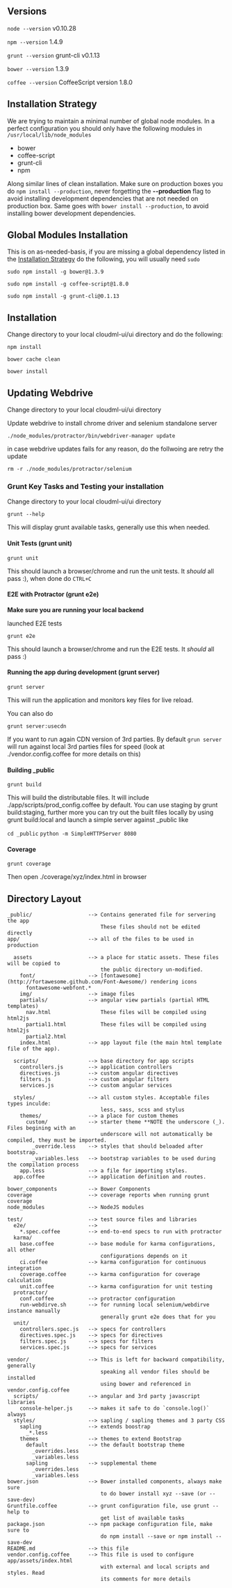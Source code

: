 ## Versions

`node --version`
v0.10.28

`npm --version`
1.4.9

`grunt --version`
grunt-cli v0.1.13

`bower --version`
1.3.9

`coffee --version`
CoffeeScript version 1.8.0

## Installation Strategy

We are trying to maintain a minimal number of global node modules. In a perfect
configuration you should only have the following modules in 
`/usr/local/lib/node_modules`
 
- bower
- coffee-script
- grunt-cli
- npm

Along similar lines of clean installation. Make sure on production boxes you
do `npm install --production`, never forgetting the **--production** flag to 
avoid installing development dependencies that are not needed on production box.
Same goes with `bower install --production`, to avoid installing bower development
dependencies.

## Global Modules Installation

This is on as-needed-basis, if you are missing a global dependency listed in
the [Installation Strategy](#installation-strategy) do the following, you will
usually need `sudo`

`sudo npm install -g bower@1.3.9`

`sudo npm install -g coffee-script@1.8.0`

`sudo npm install -g grunt-cli@0.1.13`


## Installation

Change directory to your local cloudml-ui/ui directory and do the following:

`npm install`

`bower cache clean`

`bower install`

## Updating Webdrive
Change directory to your local cloudml-ui/ui directory

Update webdrive to install chrome driver and selenium standalone server

`./node_modules/protractor/bin/webdriver-manager update`

in case webdrive updates fails for any reason, do the follwoing are retry the update

`rm -r ./node_modules/protractor/selenium`


### Grunt Key Tasks and Testing your installation

Change directory to your local cloudml-ui/ui directory

`grunt --help`

This will display grunt available tasks, generally use this when needed.

#### Unit Tests (grunt unit)

`grunt unit`

This should launch a browser/chrome and run the unit tests. It _should_ all pass
:), when done do `CTRL+C`


#### E2E with Protractor (grunt e2e)

**Make sure you are running your local backend**

launched E2E tests

`grunt e2e`

This should launch a browser/chrome and run the E2E tests. It _should_ all pass
:)

#### Running the app during development (grunt server)

`grunt server`

This will run the application and monitors key files for live reload.

You can also do

`grunt server:usecdn` 

If you want to run again CDN version of 3rd parties. By default `grun server` will
run against local 3rd parties files for speed (look at ./vendor.config.coffee for
more details on this)

#### Building \_public

`grunt build`

This will build the distributable files. It will include ./app/scripts/prod_config.coffee 
by default. You can use staging by grunt build:staging, further more you can try
out the built files locally by using grunt build:local and launch a simple server
against _public like

`cd _public`
`python -m SimpleHTTPServer 8080`


#### Coverage

`grunt coverage`

Then open ./coverage/xyz/index.html in browser

## Directory Layout

    _public/                  --> Contains generated file for servering the app
                                  These files should not be edited directly
    app/                      --> all of the files to be used in production

      assets                  --> a place for static assets. These files will be copied to
                                  the public directory un-modified.
        font/                 --> [fontawesome](http://fortawesome.github.com/Font-Awesome/) rendering icons
          fontawesome-webfont.*
        img/                  --> image files
        partials/             --> angular view partials (partial HTML templates)
          nav.html                These files will be compiled using html2js
          partial1.html           These files will be compiled using html2js
          partial2.html
        index.html            --> app layout file (the main html template file of the app).

      scripts/                --> base directory for app scripts
        controllers.js        --> application controllers
        directives.js         --> custom angular directives
        filters.js            --> custom angular filters
        services.js           --> custom angular services

      styles/                 --> all custom styles. Acceptable files types inculde:
                                  less, sass, scss and stylus
        themes/               --> a place for custom themes
          custom/             --> starter theme **NOTE the underscore (_). Files begining with an
                                  underscore will not automatically be compiled, they must be imported.
            _override.less    --> styles that should beloaded after bootstrap.
            _variables.less   --> bootstrap variables to be used during the compilation process
        app.less              --> a file for importing styles.
      app.coffee              --> application definition and routes.
      
    bower_components          --> Bower Components
    coverage                  --> coverage reports when running grunt coverage
    node_modules              --> NodeJS modules

    test/                     --> test source files and libraries
      e2e/                    -->
        *.spec.coffee         --> end-to-end specs to run with protractor
      karma/                 
        base.coffee           --> base module for karma configurations, all other
                                  configurations depends on it
        ci.coffee             --> karma configuration for continuous integration
        coverage.coffee       --> karma configuration for coverage calculation
        unit.coffee           --> karma configuration for unit testing
      protractor/
        conf.coffee           --> protractor configuration
        run-webdirve.sh       --> for running local selenium/webdirve instance manually
                                  generally grunt e2e does that for you
      unit/
        controllers.spec.js   --> specs for controllers
        directives.spec.js    --> specs for directives
        filters.spec.js       --> specs for filters
        services.spec.js      --> specs for services

    vendor/                   --> This is left for backward compatibility, generally
                                  speaking all vendor files should be installed
                                  using bower and referenced in vendor.config.coffee
      scripts/                --> angular and 3rd party javascript libraries
        console-helper.js     --> makes it safe to do `console.log()` always
      styles/                 --> sapling / sapling themes and 3 party CSS
        sapling               --> extends boostrap
          _*.less
        themes                --> themes to extend Bootstrap
          default             --> the default bootstrap theme
            _overrides.less
            _variables.less
          sapling             --> supplemental theme
            _overrides.less
            _variables.less
    bower.json                --> Bower installed components, always make sure
                                  to do bower install xyz --save (or --save-dev)
    Gruntfile.coffee          --> grunt configuration file, use grunt --help to 
                                  get list of available tasks
    package.json              --> npm package configuration file, make sure to
                                  do npm install --save or npm install --save-dev
    README.md                 --> this file
    vendor.config.coffee      --> This file is used to configure app/assets/index.html
                                  with external and local scripts and styles. Read
                                  its comments for more details
